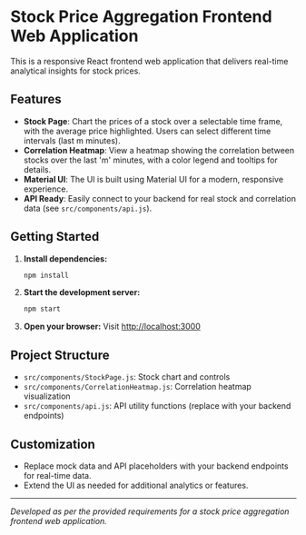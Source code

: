 # Stock Price Aggregation Frontend Web Application

This is a responsive React frontend web application that delivers real-time analytical insights for stock prices.

## Features
- **Stock Page**: Chart the prices of a stock over a selectable time frame, with the average price highlighted. Users can select different time intervals (last m minutes).
- **Correlation Heatmap**: View a heatmap showing the correlation between stocks over the last 'm' minutes, with a color legend and tooltips for details.
- **Material UI**: The UI is built using Material UI for a modern, responsive experience.
- **API Ready**: Easily connect to your backend for real stock and correlation data (see `src/components/api.js`).

## Getting Started

1. **Install dependencies:**
   ```bash
   npm install
   ```
2. **Start the development server:**
   ```bash
   npm start
   ```
3. **Open your browser:**
   Visit [http://localhost:3000](http://localhost:3000)

## Project Structure
- `src/components/StockPage.js`: Stock chart and controls
- `src/components/CorrelationHeatmap.js`: Correlation heatmap visualization
- `src/components/api.js`: API utility functions (replace with your backend endpoints)

## Customization
- Replace mock data and API placeholders with your backend endpoints for real-time data.
- Extend the UI as needed for additional analytics or features.

---

*Developed as per the provided requirements for a stock price aggregation frontend web application.* 